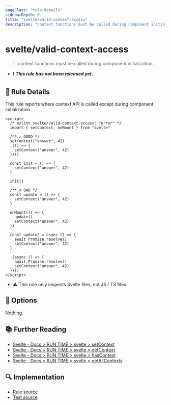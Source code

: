 ```yaml
---
pageClass: "rule-details"
sidebarDepth: 0
title: "svelte/valid-context-access"
description: "context functions must be called during component initialization."
---
```


# svelte/valid-context-access

> context functions must be called during component initialization.

- :exclamation: <badge text="This rule has not been released yet." vertical="middle" type="error"> **_This rule has not been released yet._** </badge>

## :book: Rule Details

This rule reports where context API is called except during component initialization.

<ESLintCodeBlock>

<!--eslint-skip-->

```svelte
<script>
  /* eslint svelte/valid-context-access: "error" */
  import { setContext, onMount } from "svelte"

  /** ✓ GOOD */
  setContext("answer", 42)
  ;(() => {
    setContext("answer", 42)
  })()

  const init = () => {
    setContext("answer", 42)
  }

  init()

  /** ✗ BAD */
  const update = () => {
    setContext("answer", 42)
  }

  onMount(() => {
    update()
    setContext("answer", 42)
  })

  const update2 = async () => {
    await Promise.resolve()
    setContext("answer", 42)
  }

  ;(async () => {
    await Promise.resolve()
    setContext("answer", 42)
  })()
</script>
```

</ESLintCodeBlock>

- :warning: This rule only inspects Svelte files, not JS / TS files.

## :wrench: Options

Nothing.

## :books: Further Reading

- [Svelte - Docs > RUN TIME > svelte > setContext](https://svelte.dev/docs#run-time-svelte-setcontext)
- [Svelte - Docs > RUN TIME > svelte > getContext](https://svelte.dev/docs#run-time-svelte-getContext)
- [Svelte - Docs > RUN TIME > svelte > hasContext](https://svelte.dev/docs#run-time-svelte-hasContext)
- [Svelte - Docs > RUN TIME > svelte > getAllContexts](https://svelte.dev/docs#run-time-svelte-getAllContexts)

## :mag: Implementation

- [Rule source](https://github.com/sveltejs/eslint-plugin-svelte/blob/main/src/rules/valid-context-access.ts)
- [Test source](https://github.com/sveltejs/eslint-plugin-svelte/blob/main/tests/src/rules/valid-context-access.ts)
